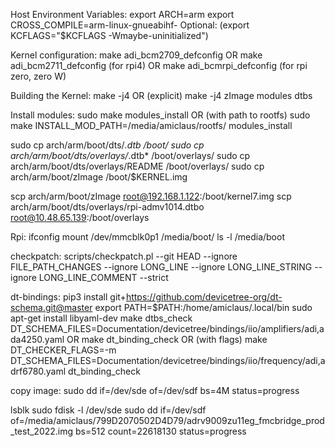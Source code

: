 Host Environment Variables:
export ARCH=arm
export CROSS_COMPILE=arm-linux-gnueabihf-
Optional: (export KCFLAGS="$KCFLAGS -Wmaybe-uninitialized")

Kernel configuration:
make adi_bcm2709_defconfig
OR
make adi_bcm2711_defconfig (for rpi4)
OR
make adi_bcmrpi_defconfig (for rpi zero, zero W)

Building the Kernel:
make -j4
OR (explicit)
make -j4 zImage modules dtbs

Install modules:
sudo make modules_install
OR (with path to rootfs)
sudo make INSTALL_MOD_PATH=/media/amiclaus/rootfs/ modules_install

sudo cp arch/arm/boot/dts/*.dtb /boot/
sudo cp arch/arm/boot/dts/overlays/*.dtb* /boot/overlays/
sudo cp arch/arm/boot/dts/overlays/README /boot/overlays/
sudo cp arch/arm/boot/zImage /boot/$KERNEL.img

scp arch/arm/boot/zImage root@192.168.1.122:/boot/kernel7.img
scp arch/arm/boot/dts/overlays/rpi-admv1014.dtbo  root@10.48.65.139:/boot/overlays

Rpi:
ifconfig
mount /dev/mmcblk0p1 /media/boot/
ls -l /media/boot

checkpatch:
scripts/checkpatch.pl --git HEAD --ignore FILE_PATH_CHANGES --ignore LONG_LINE --ignore LONG_LINE_STRING --ignore LONG_LINE_COMMENT --strict

dt-bindings:
pip3 install git+https://github.com/devicetree-org/dt-schema.git@master
export PATH=$PATH:/home/amiclaus/.local/bin
sudo apt-get install libyaml-dev
make dtbs_check DT_SCHEMA_FILES=Documentation/devicetree/bindings/iio/amplifiers/adi,ada4250.yaml
OR
make dt_binding_check
OR (with flags)
make DT_CHECKER_FLAGS=-m DT_SCHEMA_FILES=Documentation/devicetree/bindings/iio/frequency/adi,adrf6780.yaml dt_binding_check

copy image:
sudo dd if=/dev/sde of=/dev/sdf bs=4M status=progress

lsblk
sudo fdisk -l /dev/sde
sudo dd if=/dev/sdf of=/media/amiclaus/799D2070502D4D79/adrv9009zu11eg_fmcbridge_prod_test_2022.img bs=512 count=22618130 status=progress
